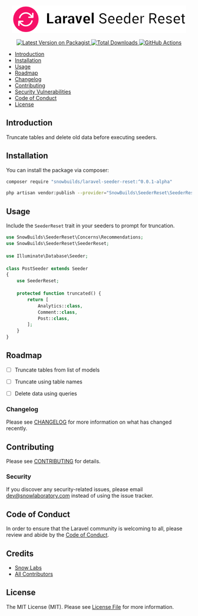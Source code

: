 <p align="center"><img width="472" src="./art/laravel-seeder-reset-banner.png" alt="Laravel SeederReset Package Logo"></p>

<p align="center">
    <a href="https://packagist.org/packages/snowbuilds/laravel-seeder-reset">
        <img src="https://img.shields.io/packagist/v/snowbuilds/laravel-seeder-reset.svg?style=flat-square" alt="Latest Version on Packagist" />
    </a>
    <a href="https://packagist.org/packages/snowbuilds/laravel-seeder-reset">
        <img src="https://img.shields.io/packagist/dt/snowbuilds/laravel-seeder-reset.svg?style=flat-square" alt="Total Downloads" />
    </a>
    <a href="#">
        <img src="https://github.com/SnowLaboratory/laravel-seeder-reset/actions/workflows/main.yml/badge.svg" alt="GitHub Actions" />
    </a>
</p>


- [Introduction](#introduction)
- [Installation](#installation)
- [Usage](#usage)
- [Roadmap](#roadmap)
- [Changelog](#changelog)
- [Contributing](#contributing)
- [Security Vulnerabilities](#security)
- [Code of Conduct](#code-of-conduct)
- [License](#license)

<a name="introduction"></a>
## Introduction
Truncate tables and delete old data before executing seeders. 

<a name="installation"></a>
## Installation

You can install the package via composer:

```bash
composer require "snowbuilds/laravel-seeder-reset:^0.0.1-alpha"
```

```bash
php artisan vendor:publish --provider="SnowBuilds\SeederReset\SeederResetServiceProvider"
```

<a name="usage"></a>
## Usage
Include the `SeederReset` trait in your seeders to prompt for truncation.

```php
use SnowBuilds\SeederReset\Concerns\Recommendations;
use SnowBuilds\SeederReset\SeederReset;

use Illuminate\Database\Seeder;

class PostSeeder extends Seeder
{
    use SeederReset;

    protected function truncated() {
        return [
            Analytics::class,
            Comment::class,
            Post::class,
        ];
    }
}
```


<a name="roadmap"></a>
## Roadmap
- [ ] Truncate tables from list of models
- [ ] Truncate using table names
- [ ] Delete data using queries


<a name="changelog"></a>
### Changelog

Please see [CHANGELOG](CHANGELOG.md) for more information on what has changed recently.

<a name="contributing"></a>
## Contributing

Please see [CONTRIBUTING](CONTRIBUTING.md) for details.

<a name="security"></a>
### Security

If you discover any security-related issues, please email dev@snowlaboratory.com instead of using the issue tracker.

## Code of Conduct
<a name="code-of-conduct"></a>

In order to ensure that the Laravel community is welcoming to all, please review and abide by the [Code of Conduct](https://laravel.com/docs/contributions#code-of-conduct).

<a name="credits"></a>
## Credits

-   [Snow Labs](https://github.com/snowbuilds)
-   [All Contributors](../../contributors)

<a name="license"></a>
## License

The MIT License (MIT). Please see [License File](LICENSE.md) for more information.
